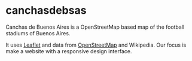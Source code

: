 canchasdebsas
=============

Canchas de Buenos Aires is a OpenStreetMap based map of the football stadiums of Buenos Aires.

It uses [Leaflet](http://www.leafletjs.com) and data from [OpenStreetMap](http://osm.org) and Wikipedia. Our focus is make a website with a responsive design interface.
